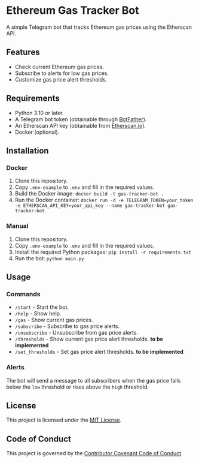 # Ethereum Gas Tracker Bot

A simple Telegram bot that tracks Ethereum gas prices using the Etherscan API.

## Features

- Check current Ethereum gas prices.
- Subscribe to alerts for low gas prices.
- Customize gas price alert thresholds.

## Requirements

- Python 3.10 or later.
- A Telegram bot token (obtainable through [BotFather](https://t.me/botfather)).
- An Etherscan API key (obtainable from [Etherscan.io](https://etherscan.io/)).
- Docker (optional).

## Installation

### Docker

1. Clone this repository.
2. Copy `.env-example` to `.env` and fill in the required values.
3. Build the Docker image: `docker build -t gas-tracker-bot .`
4. Run the Docker container: `docker run -d -e TELEGRAM_TOKEN=your_token -e ETHERSCAN_API_KEY=your_api_key --name gas-tracker-bot gas-tracker-bot`

### Manual

1. Clone this repository.
2. Copy `.env-example` to `.env` and fill in the required values.
3. Install the required Python packages: `pip install -r requirements.txt`
4. Run the bot: `python main.py`

## Usage

### Commands

- `/start` - Start the bot.
- `/help` - Show help.
- `/gas` - Show current gas prices.
- `/subscribe` - Subscribe to gas price alerts.
- `/unsubscribe` - Unsubscribe from gas price alerts.
- `/thresholds` - Show current gas price alert thresholds. **to be implemented**
- `/set_thresholds` - Set gas price alert thresholds. **to be implemented**

### Alerts

The bot will send a message to all subscribers when the gas price falls below the `low` threshold or rises above the `high` threshold.

## License

This project is licensed under the [MIT License](LICENSE).

## Code of Conduct

This project is governed by the [Contributor Covenant Code of Conduct](CODE_OF_CONDUCT.md).
